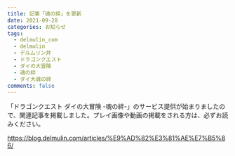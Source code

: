 ```yaml
---
title: 記事「魂の絆」を更新
date: 2021-09-28
categories: お知らせ
tags:
  - delmulin_com
  - delmulin
  - デルムリン丼
  - ドラゴンクエスト
  - ダイの大冒険
  - 魂の絆
  - ダイ大魂の絆
comments: false
---
```


「ドラゴンクエスト ダイの大冒険 -魂の絆-」のサービス提供が始まりましたので、関連記事を掲載しました。プレイ画像や動画の掲載をされる方は、必ずお読みください。

https://blog.delmulin.com/articles/%E9%AD%82%E3%81%AE%E7%B5%86/
